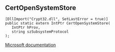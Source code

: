 ## CertOpenSystemStore

```
[DllImport("Crypt32.dll", SetLastError = true)]
public static extern IntPtr CertOpenSystemStore(
   IntPtr hProv,
   string szSubsystemProtocol
);
```

[Microsoft documentation](https://docs.microsoft.com/en-us/windows/win32/api/wincrypt/nf-wincrypt-certopensystemstore)
